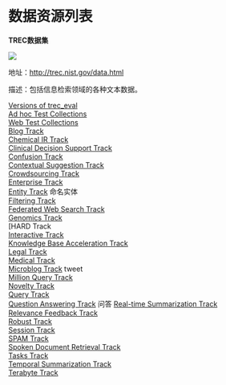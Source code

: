 # 数据资源列表

**TREC数据集**

![](http://trec.nist.gov/images/paper_3.jpg)

地址：http://trec.nist.gov/data.html

描述：包括信息检索领域的各种文本数据。

[Versions of trec_eval](http://trec.nist.gov/trec_eval/index.html)  
[Ad hoc Test Collections](http://trec.nist.gov/data/test_coll.html)  
[Web Test Collections](http://ir.dcs.gla.ac.uk/test_collections/)  
[Blog Track](http://trec.nist.gov/data/blog.html)   
[Chemical IR Track](http://trec.nist.gov/data/chem-ir.html)   
[Clinical Decision Support Track](http://trec.nist.gov/data/clinical.html)   
[Confusion Track](http://trec.nist.gov/data/confusion.html)   
[Contextual Suggestion Track](http://trec.nist.gov/data/context.html)   
[Crowdsourcing Track](http://trec.nist.gov/data/crowd.html)   
[Enterprise Track](http://trec.nist.gov/data/enterprise.html)  
[Entity Track](http://trec.nist.gov/data/entity.html) 命名实体  
[Filtering Track](http://trec.nist.gov/data/filtering.html)  
[Federated Web Search Track ](http://trec.nist.gov/data/federated.html)  
[Genomics Track](http://trec.nist.gov/data/genomics.html)  
[HARD Track    
[Interactive Track](http://trec.nist.gov/data/interactive.html)   
[Knowledge Base Acceleration Track](http://trec.nist.gov/data/kba.html)  
[Legal Track](http://trec.nist.gov/data/legal.html)  
[Medical Track](http://trec.nist.gov/data/medical.html)  
[Microblog Track](http://trec.nist.gov/data/microblog.html) tweet  
[Million Query Track](http://trec.nist.gov/data/million.query.html)  
[Novelty Track](http://trec.nist.gov/data/novelty.html)  
[Query Track ](http://trec.nist.gov/data/query.html)  
[Question Answering Track](http://trec.nist.gov/data/qamain.html)  问答
[Real-time Summarization Track](http://trec.nist.gov/data/rts.html)  
[Relevance Feedback Track](http://trec.nist.gov/data/relevance.feedback.html)  
[Robust Track](http://trec.nist.gov/data/robust.html)  
[Session Track](http://trec.nist.gov/data/session.html)  
[SPAM Track](http://trec.nist.gov/data/spam.html)   
[Spoken Document Retrieval Track](http://www.itl.nist.gov/iad/mig//tests/sdr/)   
[Tasks Track](http://trec.nist.gov/data/tasks.html)  
[Temporal Summarization Track](http://trec.nist.gov/data/tempsumm.html)  
[Terabyte Track](http://trec.nist.gov/data/terabyte.html)    

